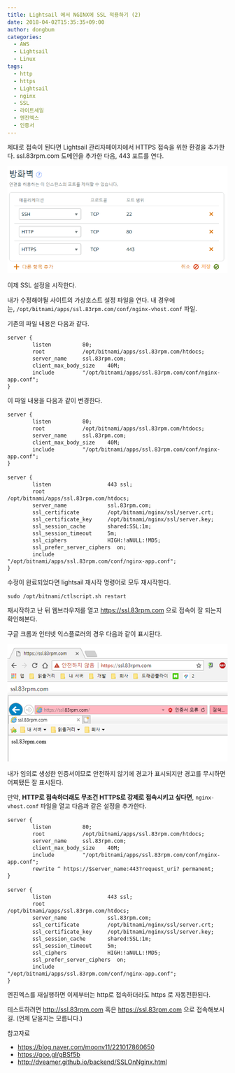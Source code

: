 ```yaml
---
title: Lightsail 에서 NGINX에 SSL 적용하기 (2)
date: 2018-04-02T15:35:35+09:00
author: dongbum
categories:
  - AWS
  - Lightsail
  - Linux
tags:
  - http
  - https
  - Lightsail
  - nginx
  - SSL
  - 라이트세일
  - 엔진엑스
  - 인증서
---
```

제대로 접속이 된다면 Lightsail 관리자페이지에서 HTTPS 접속을 위한 환경을 추가한다. ssl.83rpm.com 도메인을 추가한 다음, 443 포트를 연다.

![](/assets/images/ssl-open-port.png)

이제 SSL 설정을 시작한다.

내가 수정해야될 사이트의 가상호스트 설정 파일을 연다. 내 경우에는, `/opt/bitnami/apps/ssl.83rpm.com/conf/nginx-vhost.conf` 파일.

기존의 파일 내용은 다음과 같다.

```nginx
server {
        listen          80;
        root            /opt/bitnami/apps/ssl.83rpm.com/htdocs;
        server_name     ssl.83rpm.com;
        client_max_body_size    40M;
        include         "/opt/bitnami/apps/ssl.83rpm.com/conf/nginx-app.conf";
}
```

이 파일 내용을 다음과 같이 변경한다.

```nginx
server {
        listen          80;
        root            /opt/bitnami/apps/ssl.83rpm.com/htdocs;
        server_name     ssl.83rpm.com;
        client_max_body_size    40M;
        include         "/opt/bitnami/apps/ssl.83rpm.com/conf/nginx-app.conf";
}

server {
        listen                  443 ssl;
        root                    /opt/bitnami/apps/ssl.83rpm.com/htdocs;
        server_name             ssl.83rpm.com;
        ssl_certificate         /opt/bitnami/nginx/ssl/server.crt;
        ssl_certificate_key     /opt/bitnami/nginx/ssl/server.key;
        ssl_session_cache       shared:SSL:1m;
        ssl_session_timeout     5m;
        ssl_ciphers             HIGH:!aNULL:!MD5;
        ssl_prefer_server_ciphers  on;
        include                 "/opt/bitnami/apps/ssl.83rpm.com/conf/nginx-app.conf";
}
```

수정이 완료되었다면 lightsail 재시작 명령어로 모두 재시작한다.

```
sudo /opt/bitnami/ctlscript.sh restart
```

재시작하고 난 뒤 웹브라우저를 열고 https://ssl.83rpm.com 으로 접속이 잘 되는지 확인해본다.

구글 크롬과 인터넷 익스플로러의 경우 다음과 같이 표시된다.

![](/assets/images/ssl-browser-warning.png)

내가 임의로 생성한 인증서이므로 안전하지 않기에 경고가 표시되지만 경고를 무시하면 어찌됐든 잘 표시된다.

만약, **HTTP로 접속하더래도 무조건 HTTPS로 강제로 접속시키고 싶다면**, `nginx-vhost.conf` 파일을 열고 다음과 같은 설정을 추가한다.

```nginx
server {
        listen          80;
        root            /opt/bitnami/apps/ssl.83rpm.com/htdocs;
        server_name     ssl.83rpm.com;
        client_max_body_size    40M;
        include         "/opt/bitnami/apps/ssl.83rpm.com/conf/nginx-app.conf";
        rewrite ^ https://$server_name:443?request_uri? permanent;
}

server {
        listen                  443 ssl;
        root                    /opt/bitnami/apps/ssl.83rpm.com/htdocs;
        server_name             ssl.83rpm.com;
        ssl_certificate         /opt/bitnami/nginx/ssl/server.crt;
        ssl_certificate_key     /opt/bitnami/nginx/ssl/server.key;
        ssl_session_cache       shared:SSL:1m;
        ssl_session_timeout     5m;
        ssl_ciphers             HIGH:!aNULL:!MD5;
        ssl_prefer_server_ciphers  on;
        include                 "/opt/bitnami/apps/ssl.83rpm.com/conf/nginx-app.conf";
}
```

엔진엑스를 재실행하면 이제부터는 http로 접속하더라도 https 로 자동전환된다.

테스트하려면 http://ssl.83rpm.com 혹은 https://ssl.83rpm.com 으로 접속해보시길. (언제 닫을지는 모릅니다.)

참고자료

  * https://blog.naver.com/moonv11/221017860650
  * https://goo.gl/gBSf5b
  * http://dveamer.github.io/backend/SSLOnNginx.html
